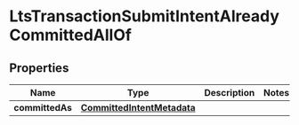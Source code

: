 

# LtsTransactionSubmitIntentAlreadyCommittedAllOf


## Properties

| Name | Type | Description | Notes |
|------------ | ------------- | ------------- | -------------|
|**committedAs** | [**CommittedIntentMetadata**](CommittedIntentMetadata.md) |  |  |



